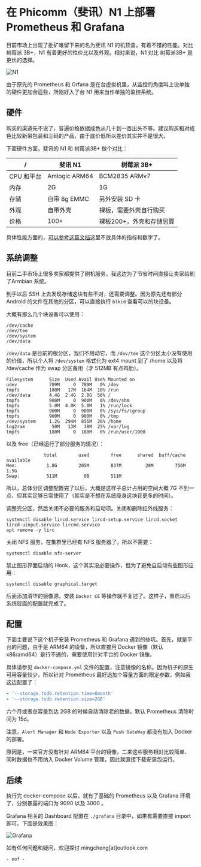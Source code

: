 # 在 Phicomm（斐讯）N1 上部署 Prometheus 和 Grafana

目前市场上出现了批矿难留下来的名为斐讯 N1 的机顶盒，有着不错的性能。对比树莓派 3B+，N1 有着更好的性价比以及外观。相对来说，N1 对比 树莓派3B+ 是更优的选择。

![N1](https://friable.rocks/_/2019_07_01/1561965398151224.jpg)

由于原先的 Prometheus 和 Grfana 是在台虚拟机里，从监控的角度叫上说单独的硬件更加合适些，所刚好入了台 N1 用来当作单独的监控系统。

## 硬件

购买的渠道先不说了，普遍价格依据成色从几十到一百出头不等。建议购买相对成色比较新带包装和三码的产品，由于底价低所以差价其实并不是很大。

下面硬件方面，斐讯的 N1 和 树莓派3B+ 做个对比：

| / |  斐讯 N1 | 树莓派 3B+ |
| ------ | ------ | ------ |
| CPU 和平台 | Amlogic ARM64 | BCM2835 ARMv7 |
| 内存 | 2G | 1G |
| 存储 | 自带 8g EMMC | 另外安装 SD 卡 |
| 外观 | 自带外壳 | 裸板，需要外壳自行购买 |
| 价格 | 100+ | 裸板200+，外壳和存储另算 |

具体性能方面的，[可以参考这篇文档](https://zocodev.com/phicomm-n1-box.html)这里不放具体的指标和数字了。

## 系统调整

目前二手市场上很多卖家都提供了刷机服务，我这边为了节省时间直接让卖家给刷了Armbian 系统。

到手以后 SSH 上去发现存储这块有些不对，还需要调整。因为原先还有部分 Android 的文件在其他的分区，可以直接执行 `blkid` 查看可以的块设备。

大概有那么几个块设备可以使用：

```
/dev/cache
/dev/tee
/dev/system
/dev/data
```

`/dev/data` 是目前的根分区，我们不用动它，而 `/dev/tee` 这个分区太小没有使用的价值，所以个人将 `/dev/system` 格式化为 ext4 mount 到了 /home 以及将 /dev/cache 作为 swap 分区备用（才 512MB 有点鸡肋）。

```
Filesystem      Size  Used Avail Use% Mounted on
udev            789M     0  789M   0% /dev
tmpfs           180M   17M  164M  10% /run
/dev/data       4.4G  2.4G  2.0G  56% /
tmpfs           900M     0  900M   0% /dev/shm
tmpfs           5.0M  4.0K  5.0M   1% /run/lock
tmpfs           900M     0  900M   0% /sys/fs/cgroup
tmpfs           900M     0  900M   0% /tmp
/dev/system     1.2G  294M  855M  26% /home
log2ram          50M   13M   38M  25% /var/log
tmpfs           180M     0  180M   0% /run/user/1000
```

以及 free（已经运行了部分服务的情况）：

```
              total        used        free      shared  buff/cache   available
Mem:           1.8G        205M        837M         28M        756M        1.5G
Swap:          511M          0B        511M
```

所以，总体分区调整配置完了以后，大概是这样子总计占用的空间大概 7G 不到一点，但其实足够日常使用了（其实是不想在系统瘦身这块花更多的时间）。

调整完分区，然后关闭不必要的服务和启动项。关闭和删除红外线服务：

```
systemctl disable lircd.service lircd-setup.service lircd.socket lircd-uinput.service lircmd.service
apt remove -y lirc
```

关闭 NFS 服务，在集群里已经有 NFS 服务器了，所以不需要：

```
systemctl disable nfs-server
```

禁止图形界面启动的 Hook，这个其实没必要操作，但为了避免自启动有些图形应用：

```
systemctl disable graphical.target
```

后面添加清华的镜像源，安装 `Docker CE` 等操作就不复述了。这样子，重启以后系统层面的配置就完成了。

## 配置

下面主要说下这个机子安装 Prometheus 和 Grafana 遇到的些坑。首先，就是平台的问题，由于是 ARM64 的设备，所以直接用 Docker 镜像（默认 x86/amd64）是行不通的，需要使用针对平台的 Docker 镜像。

具体请参见 `docker-compose.yml` 文件的配置，注意镜像的名称。因为机子的原生可用容量较少，所以针对 Prometheus 最好追加个容量方面的限定参数，例如我这边配置了：

```yaml
- '--storage.tsdb.retention.time=6month'
- '--storage.tsdb.retention.size=2GB'
```

六个月或者总容量到达 2GB 的时候自动清除老的数据，默认 Prometheus 清除时间为 15d。

注意，`Alert Manager` 和 `Node Exporter` 以及 `Push GateWay` 都没有加入 Docker 的部署。

原因是，一来官方没有针对 ARM64 平台的镜像，二来这些服务相对比较简单、同时数据也不用纳入 Docker Volume 管理，因此就直接下载安装包运行。

## 后续

执行完 docker-compose 以后，就有了基础的 Prometheus 以及 Grafana 环境了，分别暴露的端口为 9090 以及 3000 。

Grafana 相关的 Dashboard 配置在 `./grafana` 目录中，如果有需要直接 import 即可。下面是效果图：

![Grafana](https://friable.rocks/_/2019_07_01/1561965398165370.png)

如有任何问题和疑问，欢迎探讨 mingcheng[at]outlook.com

`- eof -`
